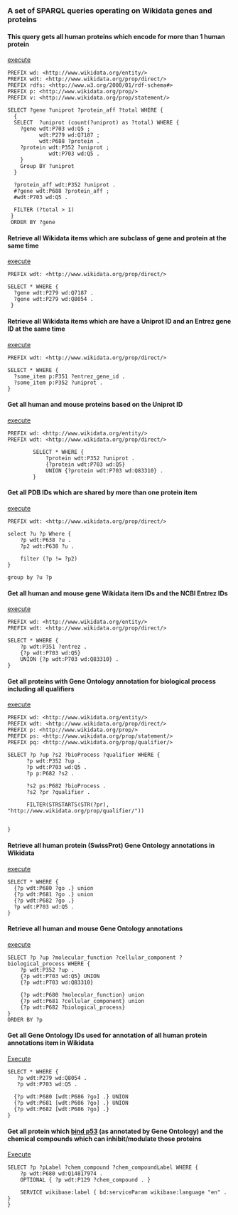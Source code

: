 ### A set of SPARQL queries operating on Wikidata genes and proteins

#### This query gets all human proteins which encode for more than 1 human protein
[execute](http://tinyurl.com/j3jxhy2)

```sparql
PREFIX wd: <http://www.wikidata.org/entity/> 
PREFIX wdt: <http://www.wikidata.org/prop/direct/>
PREFIX rdfs: <http://www.w3.org/2000/01/rdf-schema#>
PREFIX p: <http://www.wikidata.org/prop/>
PREFIX v: <http://www.wikidata.org/prop/statement/>

SELECT ?gene ?uniprot ?protein_aff ?total WHERE {
  {
  SELECT  ?uniprot (count(?uniprot) as ?total) WHERE {
  	?gene wdt:P703 wd:Q5 ;
          wdt:P279 wd:Q7187 ;
  		  wdt:P688 ?protein . 
  	?protein wdt:P352 ?uniprot ;
             wdt:P703 wd:Q5 .
 	}
    Group BY ?uniprot
  }
  
  ?protein_aff wdt:P352 ?uniprot .
  #?gene wdt:P688 ?protein_aff ;
  #wdt:P703 wd:Q5 .
  
  FILTER (?total > 1)
 }
 ORDER BY ?gene

```

#### Retrieve all Wikidata items which are subclass of gene and protein at the same time
[execute](http://tinyurl.com/jetbwwk)

```sparql
PREFIX wdt: <http://www.wikidata.org/prop/direct/>

SELECT * WHERE {
  ?gene wdt:P279 wd:Q7187 .
  ?gene wdt:P279 wd:Q8054 .
 }
```

#### Retrieve all Wikidata items which are have a Uniprot ID and an Entrez gene ID at the same time
[execute](http://tinyurl.com/jgqone3)

```sparql
PREFIX wdt: <http://www.wikidata.org/prop/direct/>

SELECT * WHERE {
  ?some_item p:P351 ?entrez_gene_id .
  ?some_item p:P352 ?uniprot .
}
```


#### Get all human and mouse proteins based on the Uniprot ID
[execute](http://tinyurl.com/z94m7an)

```sparql
PREFIX wd: <http://www.wikidata.org/entity/>
PREFIX wdt: <http://www.wikidata.org/prop/direct/>

        SELECT * WHERE {
	        ?protein wdt:P352 ?uniprot .
            {?protein wdt:P703 wd:Q5}
            UNION {?protein wdt:P703 wd:Q83310} .
        }
```


#### Get all PDB IDs which are shared by more than one protein item
[execute](http://tinyurl.com/zasepo6)

```sparql
PREFIX wdt: <http://www.wikidata.org/prop/direct/>

select ?u ?p Where {
	?p wdt:P638 ?u .
    ?p2 wdt:P638 ?u .
  
	filter (?p != ?p2)  
}

group by ?u ?p
```

#### Get all human and mouse gene Wikidata item IDs and the NCBI Entrez IDs
[execute](http://tinyurl.com/z6kfgrn)

```sparql
PREFIX wd: <http://www.wikidata.org/entity/>
PREFIX wdt: <http://www.wikidata.org/prop/direct/>

SELECT * WHERE {
	?p wdt:P351 ?entrez .
    {?p wdt:P703 wd:Q5}
    UNION {?p wdt:P703 wd:Q83310} .
}
```


#### Get all proteins with Gene Ontology annotation for biological process including all qualifiers
[execute](http://tinyurl.com/h7rjhsg)

```sparql
PREFIX wd: <http://www.wikidata.org/entity/>
PREFIX wdt: <http://www.wikidata.org/prop/direct/>
PREFIX p: <http://www.wikidata.org/prop/>
PREFIX ps: <http://www.wikidata.org/prop/statement/>
PREFIX pq: <http://www.wikidata.org/prop/qualifier/>

SELECT ?p ?up ?s2 ?bioProcess ?qualifier WHERE {
      ?p wdt:P352 ?up .
      ?p wdt:P703 wd:Q5 .
      ?p p:P682 ?s2 .
 
  	  ?s2 ps:P682 ?bioProcess .
  	  ?s2 ?pr ?qualifier .
      
      FILTER(STRSTARTS(STR(?pr), "http://www.wikidata.org/prop/qualifier/"))

  
}
```

#### Retrieve all human protein (SwissProt) Gene Ontology annotations in Wikidata
[execute](http://tinyurl.com/hqcke55)

```sparql
SELECT * WHERE {
  {?p wdt:P680 ?go .} union
  {?p wdt:P681 ?go .} union
  {?p wdt:P682 ?go .} 
  ?p wdt:P703 wd:Q5 .
}
```

#### Retrieve all human and mouse Gene Ontology annotations
[execute](http://tinyurl.com/zc2l39z)

```sparql
SELECT ?p ?up ?molecular_function ?cellular_component ?biological_process WHERE {
	?p wdt:P352 ?up .
    {?p wdt:P703 wd:Q5} UNION
    {?p wdt:P703 wd:Q83310}
    
    {?p wdt:P680 ?molecular_function} union
    {?p wdt:P681 ?cellular_component} union
  	{?p wdt:P682 ?biological_process} 
}
ORDER BY ?p
```

#### Get all Gene Ontology IDs used for annotation of all human protein annotations item in Wikidata
[Execute]()

```sparql
SELECT * WHERE {
   ?p wdt:P279 wd:Q8054 .
   ?p wdt:P703 wd:Q5 .

  {?p wdt:P680 [wdt:P686 ?go] .} UNION
  {?p wdt:P681 [wdt:P686 ?go] .} UNION
  {?p wdt:P682 [wdt:P686 ?go] .}
}
```
 #### Get all protein which [bind p53](https://www.wikidata.org/wiki/Q14817974) (as annotated by Gene Ontology) and the chemical compounds which can inhibit/modulate those proteins
[Execute](http://tinyurl.com/zdfmot2)

```sparql
SELECT ?p ?pLabel ?chem_compound ?chem_compoundLabel WHERE {
	?p wdt:P680 wd:Q14817974 .
  	OPTIONAL { ?p wdt:P129 ?chem_compound . }
    
    SERVICE wikibase:label { bd:serviceParam wikibase:language "en" . } 
}
```
